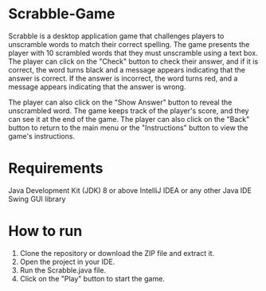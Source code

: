 # Scrabble-Game

Scrabble is a desktop application game that challenges players to unscramble words to match their correct spelling. The game presents the player with 10 scrambled words that they must unscramble using a text box. The player can click on the "Check" button to check their answer, and if it is correct, the word turns black and a message appears indicating that the answer is correct. If the answer is incorrect, the word turns red, and a message appears indicating that the answer is wrong.

The player can also click on the "Show Answer" button to reveal the unscrambled word. The game keeps track of the player's score, and they can see it at the end of the game. The player can also click on the "Back" button to return to the main menu or the "Instructions" button to view the game's instructions.

# Requirements

Java Development Kit (JDK) 8 or above
IntelliJ IDEA or any other Java IDE
Swing GUI library

# How to run

1. Clone the repository or download the ZIP file and extract it.
2. Open the project in your IDE.
3. Run the Scrabble.java file.
4. Click on the "Play" button to start the game.

